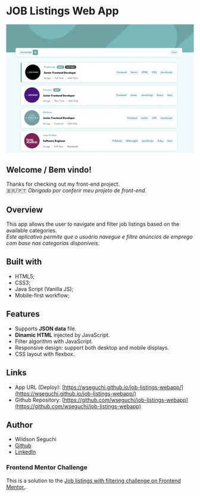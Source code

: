 # JOB Listings Web App 

![Design preview for the Job Listings app](./images/app-preview.png)

## Welcome / Bem vindo!

Thanks for checking out my front-end project.<br>
🇧🇷/🇵🇹 *Obrigado por conferir meu projeto de front-end.*


## Overview

This app allows the user to navigate and filter job listings based on the available categories.<br>
*Este aplicativo permite que o usuário navegue e filtre anúncios de emprego com base nas categorias disponíveis.*


## Built with

- HTML5;
- CSS3;
- Java Script (Vanilla JS);
- Mobile-first workflow;


## Features

- Supports **JSON data** file.
- **Dinamic HTML** injected by JavaScript.
- Filter algorithm with JavaScript.
- Responsive design: support both desktop and mobile displays.
- CSS layout with flexbox.



## Links

- App URL (Deploy): [https://wseguchi.github.io/job-listings-webapp/](https://wseguchi.github.io/job-listings-webapp/)
- Github Repository: [https://github.com/wseguchi/job-listings-webapp](https://github.com/wseguchi/job-listings-webapp)


## Author

- Wildson Seguchi
- [Github](https://github.com/wseguchi)
- [LinkedIn](https://www.linkedin.com/in/wildson-seguchi-a61325180/)


### Frontend Mentor Challenge

This is a solution to the [Job listings with filtering challenge on Frontend Mentor.](https://www.frontendmentor.io/challenges/job-listings-with-filtering-ivstIPCt).